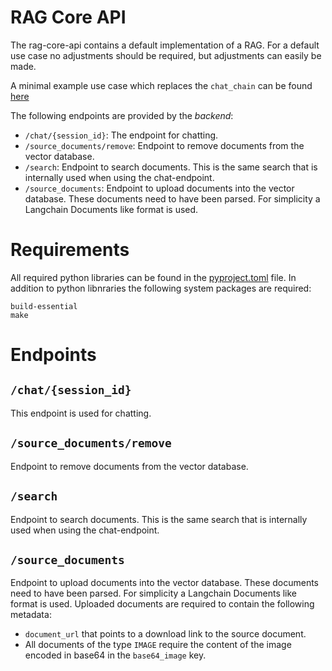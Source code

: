 # RAG Core API

The rag-core-api contains a default implementation of a RAG.
For a default use case no adjustments should be required, but adjustments can easily be made.

A minimal example use case which replaces the `chat_chain` can be found [here](https://dev.azure.com/schwarzit-wiking/schwarzit.rag-template-sit-stackit/_git/use-case-example)


The following endpoints are provided by the *backend*:
- `/chat/{session_id}`: The endpoint for chatting.
- `/source_documents/remove`: Endpoint to remove documents from the vector database.
- `/search`: Endpoint to search documents. This is the same search that is internally used when using the chat-endpoint.
- `/source_documents`: Endpoint to upload documents into the vector database. These documents need to have been parsed. For simplicity a Langchain Documents like format is used.

# Requirements
All required python libraries can be found in the [pyproject.toml](pyproject.toml) file.
In addition to python libnraries the following system packages are required:
```
build-essential
make
```

# Endpoints

## `/chat/{session_id}`
This endpoint is used for chatting.

## `/source_documents/remove`
Endpoint to remove documents from the vector database.

## `/search`
Endpoint to search documents. This is the same search that is internally used when using the chat-endpoint.

## `/source_documents`
Endpoint to upload documents into the vector database. These documents need to have been parsed. For simplicity a Langchain Documents like format is used.
Uploaded documents are required to contain the following metadata:
- `document_url` that points to a download link to the source document.
- All documents of the type `IMAGE` require the content of the image encoded in base64 in the `base64_image` key.
